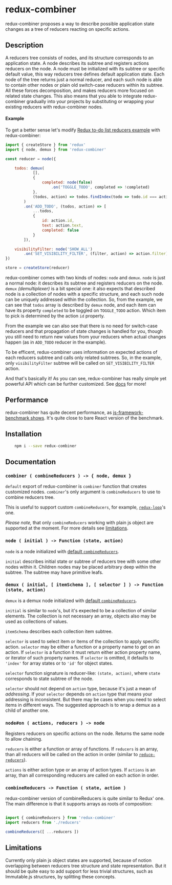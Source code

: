 redux-combiner
==============

redux-combiner proposes a way to describe possible application state changes as a tree of reducers reacting on specific actions.

## Description

A reducers tree consists of nodes, and its structure corresponds to an application state. A node describes its subtree and registers actions reducers on the node. A node must be initialized with its subtree or specific default value, this way reducers tree defines default application state. Each node of the tree returns just a normal reducer, and each such node is able to contain other nodes or plain old switch-case reducers within its subtree. All these forces decomposition, and makes reducers more focused on related state changes. This also means that you able to integrate redux-combiner gradually into your projects by substituting or wrapping your existing reducers with redux-combiner nodes.

#### Example

To get a better sense let's modify [Redux to-do list reducers example](https://redux.js.org/basics/example-todo-list#reducers) with redux-combiner:

```javascript
import { createStore } from 'redux'
import { node, demux } from 'redux-combiner'

const reducer = node({

    todos: demux(
            [],
            {
                completed: node(false)
                    .on('TOGGLE_TODO', completed => !completed)
            },
            (todos, action) => todos.findIndex(todo => todo.id === action.id)
        )
        .on('ADD_TODO', (todos, action) => [
            ...todos,
            {
                id: action.id,
                text: action.text,
                completed: false
            }
        ]),

    visibilityFilter: node('SHOW_ALL')
        .on('SET_VISIBILITY_FILTER', (filter, action) => action.filter)
})

store = createStore(reducer)
```

redux-combiner comes with two kinds of nodes: `node` and `demux`. `node` is just a normal node: it describes its subtree and registers reducers on the node. `demux` _(demultiplexer)_ is a bit special one: it also expects that described node is a collection of nodes with a specific structure, and each such node can be uniquely addressed within the collection. So, from the example, we can see that `todos` array is described by `demux` node, and each item can have its property `completed` to be toggled on `TOGGLE_TODO` action. Which item to pick is determined by the action `id` property.

From the example we can also see that there is no need for switch-case reducers and that propagation of state changes is handled for you, though you still need to return new values from your reducers when actual changes happen (as in `ADD_TODO` reducer in the example).

To be efficent, redux-combiner uses information on expected actions of each reducers subtree and calls only related subtrees. So, in the example, only `visibilityFilter` subtree will be called on `SET_VISIBILITY_FILTER` action.

And that's basically it! As you can see, redux-combiner has really simple yet powerful API which can be further customized. See [docs](#documentation) for more!

## Performance

redux-combiner has quite decent performance, as [js-framework-benchmark shows](https://rawgit.com/krausest/js-framework-benchmark/master/webdriver-ts-results/table.html). It's quite close to bare React version of the benchmark.

## Installation

```sh
    npm i --save redux-combiner
```

## Documentation

### `combiner ( combineReducers ) -> { node, demux }`

`default` export of redux-combiner is `combiner` function that creates customized nodes. `combiner`'s
 only argument is `combineReducers` to use to combine reducers tree.

 This is useful to support custom `combineReducers`, for example, [`redux-loop`](https://github.com/redux-loop/redux-loop/blob/master/docs/tutorial/Tutorial.md#combinereducers-with-redux-loop)'s one.

_Please note,_ that only `combineReducers` working with plain js object are supported at the moment. For more details see [limitations](#limitations).

### `node ( initial ) -> Function (state, action)`

`node` is a node initialized with [default `combineReducers`](#combinereducers---function--state-action-
).

`initial` describes initial state or subtree of reducers tree with some other nodes within it. Children nodes may be placed arbitrary deep within the subtree. The subtree may have primitive leafs.

### `demux ( initial, [ itemSchema ], [ selector ] ) -> Function (state, action)`

`demux` is a demux node initialized with [default `combineReducers`](#combinereducers---function--state-action-
).

`initial` is similar to `node`'s, but it's expected to be a collection of similar elements. The collection is not necessary an array, objects also may be used as collections of values.

`itemSchema` describes each collection item subtree.

`selector` is used to select item or items of the collection to apply specific action. `selector` may be either a function or a property name to get on an action. If `selector` is a function it must return either action property name, or iterator of such property names. If `selector` is omitted, it defaults to `'index'` for array states or to `'id'` for object states.

`selector` function signature is reducer-like: `(state, action)`, where `state` corresponds to state subtree of the node.

`selector` should not depend on `action` type, because it's just a mean of *addressing*. If your `selector` depends on `action` type that means your addressing is inconsistent. But there may be cases when you need to select items in different ways. The suggested approach is to wrap a demux as a child of another one.

### `node#on ( actions, reducers ) -> node`

Registers reducers on specific actions on the node. Returns the same node to allow chaining.

`reducers` is either a function or array of functions. If `reducers` is an array, than all reducers will be called on the action in order (similar to [`reduce-reducers`](https://github.com/redux-utilities/reduce-reducers)).

`actions` is either action type or an array of action types. If `actions` is an array, than all corresponding reducers are called on each action in order.

### `combineReducers -> Function ( state, action )`

redux-combiner version of combineReducers is quite similar to Redux' one. The main difference is that it supports arrays as roots of composition:

```javascript

import { combineReducers } from 'redux-combiner'
import reducers from './reducers'

combineReducers([ ...reducers ])
```

## Limitations

Currently only plain js object states are supported, because of notion overlapping between reducers tree structure and state representation. But it should be quite easy to add support for less trivial structures, such as Immutable.js structures, by splitting these concepts.
